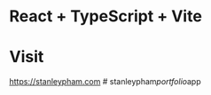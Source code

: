 # React + TypeScript + Vite

# Visit 
https://stanleypham.com
#   s t a n l e y p h a m _ p o r t f o l i o _ a p p 
 
 
